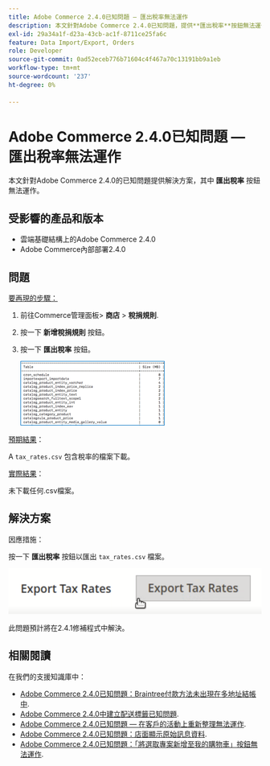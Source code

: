 ```yaml
---
title: Adobe Commerce 2.4.0已知問題 — 匯出稅率無法運作
description: 本文針對Adobe Commerce 2.4.0已知問題，提供**匯出稅率**按鈕無法運作的解決方案。
exl-id: 29a34a1f-d23a-43cb-ac1f-8711ce25fa6c
feature: Data Import/Export, Orders
role: Developer
source-git-commit: 0ad52eceb776b71604c4f467a70c13191bb9a1eb
workflow-type: tm+mt
source-wordcount: '237'
ht-degree: 0%

---
```


# Adobe Commerce 2.4.0已知問題 — 匯出稅率無法運作

本文針對Adobe Commerce 2.4.0的已知問題提供解決方案，其中 **匯出稅率** 按鈕無法運作。

## 受影響的產品和版本

* 雲端基礎結構上的Adobe Commerce 2.4.0
* Adobe Commerce內部部署2.4.0

## 問題

<u>要再現的步驟：</u>

1. 前往Commerce管理面板> **商店** > **稅捐規則**.
1. 按一下 **新增稅捐規則** 按鈕。
1. 按一下 **匯出稅率** 按鈕。

   ![magento_export_tax_rates.png](assets/mceclip0.png)

<u>預期結果</u>：

A `tax_rates.csv` 包含稅率的檔案下載。

<u>實際結果</u>：

未下載任何.csv檔案。

## 解決方案

因應措施：

按一下 **匯出稅率** 按鈕以匯出 `tax_rates.csv` 檔案。

![magento_export_tax_rates.png](assets/mceclip1.png)

此問題預計將在2.4.1修補程式中解決。

## 相關閱讀

在我們的支援知識庫中：

* [Adobe Commerce 2.4.0已知問題：Braintree付款方法未出現在多地址結帳中](/help/troubleshooting/payments/magento-2-4-0-braintree-not-in-multiple-addresses-checkout.md).
* [Adobe Commerce 2.4.0中建立配送標籤已知問題](/help/troubleshooting/known-issues-patches-attached/shipping-labels-creation-known-issue-in-magento-2-4-0.md).
* [Adobe Commerce 2.4.0已知問題 — 在客戶的活動上重新整理無法運作](/help/troubleshooting/miscellaneous/magento-2-4-0-refresh-on-customer-activities-does-not-work.md).
* [Adobe Commerce 2.4.0已知問題：店面顯示原始訊息資料](/help/troubleshooting/storefront/magento-2-4-0-issue-storefront-raw-message-data-display.md).
* [Adobe Commerce 2.4.0已知問題：「將選取專案新增至我的購物車」按鈕無法運作](/help/troubleshooting/miscellaneous/magento-2-4-0-add-selections-to-my-cart-does-not-work.md).
